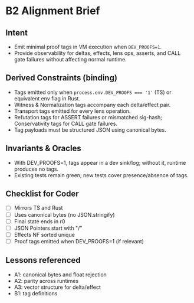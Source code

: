 # B2 Alignment Brief

## Intent
- Emit minimal proof tags in VM execution when `DEV_PROOFS=1`.
- Provide observability for deltas, effects, lens ops, asserts, and CALL gate failures without affecting normal runtime.

## Derived Constraints (binding)
- Tags emitted only when `process.env.DEV_PROOFS === '1'` (TS) or equivalent env flag in Rust.
- Witness & Normalization tags accompany each delta/effect pair.
- Transport tags emitted for every lens operation.
- Refutation tags for ASSERT failures or mismatched sig-hash; Conservativity tags for CALL gate failures.
- Tag payloads must be structured JSON using canonical bytes.

## Invariants & Oracles
- With DEV_PROOFS=1, tags appear in a dev sink/log; without it, runtime produces no tags.
- Existing tests remain green; new tests cover presence/absence of tags.

## Checklist for Coder
- [ ] Mirrors TS and Rust
- [ ] Uses canonical bytes (no JSON.stringify)
- [ ] Final state ends in r0
- [ ] JSON Pointers start with "/"
- [ ] Effects NF sorted unique
- [ ] Proof tags emitted when DEV_PROOFS=1 (if relevant)

## Lessons referenced
- A1: canonical bytes and float rejection
- A2: parity across runtimes
- A3: vector structure for delta/effect
- B1: tag definitions
